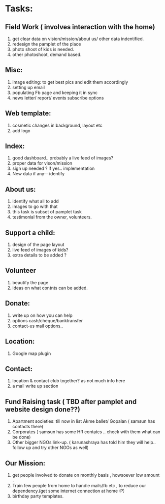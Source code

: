 # Tasks:

## Field Work ( involves interaction with the home)

1. get clear data on vision/mission/about us/ other data indentified.
2. redesign the pamplet of the place
3. photo shoot of kids is needed.
4. other photoshoot, demand based.

## Misc:

1. image editing: to get best pics and edit them accordingly
2. setting up email
3. populating Fb page and keeping it in sync
4. news letter/ report/ events  subscribe options

## Web template:

1. cosmetic changes in background, layout etc
2. add logo

## Index: 

1. good dashboard.. probably a live feed of images?
2. proper data for vison/mission
3. sign up needed ? if yes.. implementation
4. New data if any-- identify

## About us:

1. identify what all to add
2. images to go with that
3. this task is subset of pamplet task
4. testimonial from the owner, volunteers.

## Support a child:

1. design of the page layout
2. live feed of images of kids?
3. extra details to be added ?

## Volunteer

1. beautify the page
2. ideas on what contnts can be added.

## Donate:

1. write up on how you can help
2. options cash/cheque/banktransfer
3. contact-us mail options..

## Location:

1. Google map plugin

## Contact:

1. location & contact club together? as not much info here
2. a mail write up section

## Fund Raising task ( TBD after pamplet and website design done??)

1. Apartment societies: till now in list Akme ballet/ Gopalan ( samsun has contacts there)
2. Corporates ( samsun has some HR contatcs .. check with them what can be done)
3. Other bigger NGOs link-up. ( karunashraya has told him they will help.. follow up and try other NGOs as well)

## Our Mission:

1. get people involved to donate on monthly basis , howsoever low amount .
2. Train few people from home to handle mails/fb etc , to reduce our dependency.(get some internet connection at home :P)
3. birthday party templates.


